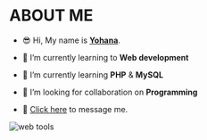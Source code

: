 # ABOUT ME
- 😎 Hi, My name is **[Yohana](http://yohana.atwebpages.com)**.

- 🔭 I’m currently learning to **Web development** 
- 🌱 I’m currently learning **PHP** & **MySQL**
- 👯 I’m looking for collaboration on **Programming** 
- 💬 [Click here](mailto:yohana_andrew129@yahoo.com) to message me.

![web tools](https://user-images.githubusercontent.com/100519097/187391295-819b31e2-7ec8-452e-afd8-92b752f13da9.jpg)
